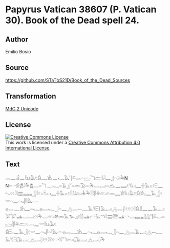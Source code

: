 # Papyrus Vatican 38607 (P. Vatican 30). Book of the Dead spell 24.

## Author 

Emilio Bosio

## Source 

https://github.com/STaTbS21D/Book_of_the_Dead_Sources

## Transformation 

[MdC 2 Unicode](https://statbs21d.github.io/mdc2unicode.html)

## License 

<a rel="license" href="http://creativecommons.org/licenses/by/4.0/"><img alt="Creative Commons License" style="border-width:0" src="https://i.creativecommons.org/l/by/4.0/88x31.png" /></a><br />This work is licensed under a <a rel="license" href="http://creativecommons.org/licenses/by/4.0/">Creative Commons Attribution 4.0 International License</a>.

## Text 

<hiero><rubrum>𓂋𓈖𓏺𓏎𓈖𓎛𓂓𓏺𓄿𓏲𓀁𓊃𓀀𓏤𓈖𓆑𓅓𓊹𓌨𓂋𓏏𓈉𓆓𓂧𓌃𓏺𓇋𓈖</rubrum>𓊨𓏏𓇳𓅆N<br>
N𓏌𓎡𓀀𓆣𓇋𓅆𓆣𓂋𓏏𓆓𓊃𓆑𓏏𓄿𓂾𓏏𓏛𓏺𓅐𓏏𓏯𓅆𓂋𓂝𓏏𓃹𓈖𓈙𓏲𓄛𓏥𓈖𓏶𓅓𓏭𓏲𓏫𓈖𓍇𓏌𓏲𓇋𓇋𓈗𓈘𓈇𓃀𓎛𓏲𓏏𓄛𓏺𓏥𓈖𓏶𓅓𓏭𓏲𓏫𓍑𓍑𓏌𓏏𓇔𓏺𓅆𓏫𓇋𓋴𓋬𓂧𓏲𓏛𓈖𓀀𓎛𓂓𓄿𓏲𓀁𓀀𓊪𓈖𓅓𓃀𓏲𓎟𓏏𓈖𓏏𓏭𓋴𓇋𓅓𓏛<br>
𓐍𓂋𓊃𓀀𓏤𓈖𓏏𓆑𓐍𓂋𓆑𓃀𓏏𓈖𓂻𓂋𓎀𓊃𓅓𓄛𓏫𓆼𓄿𓂝𓂻𓂋𓆅𓏲𓏲𓇳𓇋𓀁𓏎𓈖𓈖𓅓𓂝𓅯𓅯𓊛𓂋𓂝𓇳𓅆𓂋𓂧𓌗𓏛𓅓𓅧𓈎𓏲𓂭𓂭𓊛𓏤𓎡𓅓𓎔𓎛𓈗𓏅𓊛𓎡𓂋𓈘𓈇𓊮𓊮𓊹𓌨𓂋𓏏𓈉𓇋𓋴𓋬𓂧𓏲𓏛𓈖𓎡𓎛𓂓𓏺𓄿𓏲<br>
𓀁𓏫𓊪𓈖𓅓𓃀𓏲𓎟𓈖𓏏𓏭𓋴𓏏𓇋𓅓𓏛𓐍𓂋𓊃𓀀𓏤𓈖𓏏𓆑𓐍𓂋𓆑𓃀𓏏𓈖𓂻𓂋𓄿𓂝𓂻𓎀𓊃𓅓𓄛𓏫𓆼𓄿𓂝𓂻𓂋𓆅𓏲𓏲𓇋𓇋𓇳<rubrum>𓎡𓇋𓇋𓆓𓂧</rubrum>𓆼𓄿𓂝𓂻𓂋𓆅𓅆<br>
<br></hiero>